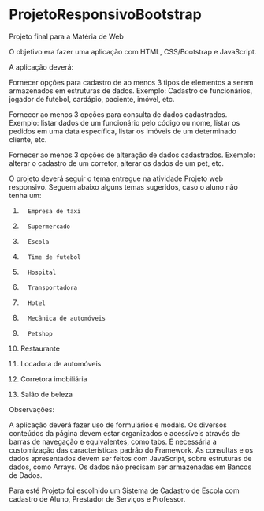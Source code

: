 # ProjetoResponsivoBootstrap

Projeto final para a Matéria de Web

O objetivo era fazer uma aplicação com HTML, CSS/Bootstrap e JavaScript.

A aplicação deverá:

Fornecer opções para cadastro de ao menos 3 tipos de elementos a serem armazenados em estruturas de dados. Exemplo: Cadastro de funcionários, jogador de futebol, cardápio, paciente, imóvel, etc.

Fornecer ao menos 3 opções para consulta de dados cadastrados. Exemplo: listar dados de um funcionário pelo código ou nome, listar os pedidos em uma data específica, listar os imóveis de um determinado cliente, etc.

Fornecer ao menos 3 opções de alteração de dados cadastrados. Exemplo: alterar o cadastro de um corretor, alterar os dados de um pet, etc.

O projeto deverá seguir o tema entregue na atividade Projeto web responsivo. Seguem abaixo alguns temas sugeridos, caso o aluno não tenha um:

1.       Empresa de taxi

2.       Supermercado

3.       Escola

4.       Time de futebol

5.       Hospital

6.       Transportadora

7.       Hotel

8.       Mecânica de automóveis

9.       Petshop

10.   Restaurante

11.   Locadora de automóveis

12.   Corretora imobiliária

13.   Salão de beleza



Observações:

A aplicação deverá fazer uso de formulários e modals. 
Os diversos conteúdos da página devem estar organizados e acessíveis através de barras de navegação e equivalentes, como tabs. 
É necessária a customização das características padrão do Framework.
As consultas e os dados apresentados devem ser feitos com JavaScript, sobre estruturas de dados, como Arrays. Os dados não precisam ser armazenadas em Bancos de Dados.

Para esté Projeto foi escolhido um Sistema de Cadastro de Escola com cadastro de Aluno, Prestador de Serviços e Professor.
